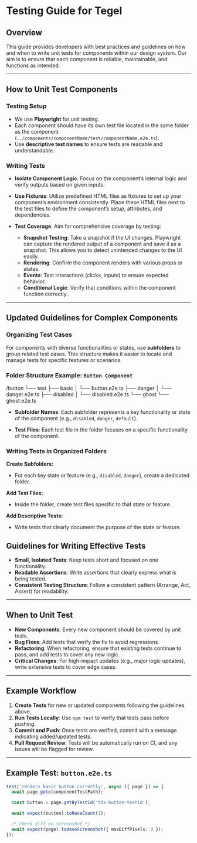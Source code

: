 # Testing Guide for Tegel

## Overview

This guide provides developers with best practices and guidelines on how and when to write unit tests for components within our design system. Our aim is to ensure that each component is reliable, maintainable, and functions as intended.

---

## How to Unit Test Components

### Testing Setup

- We use **Playwright** for unit testing.
- Each component should have its own test file located in the same folder as the component (`../components/componentName/test/componentName.e2e.ts`).
- Use **descriptive test names** to ensure tests are readable and understandable.

### Writing Tests

- **Isolate Component Logic**: Focus on the component’s internal logic and verify outputs based on given inputs.
- **Use Fixtures**: Utilize predefined HTML files as fixtures to set up your component’s environment consistently. Place these HTML files next to the test files to define the component’s setup, attributes, and dependencies.
- **Test Coverage**: Aim for comprehensive coverage by testing:

  - **Snapshot Testing**: Take a snapshot if the UI changes. Playwright can capture the rendered output of a component and save it as a snapshot. This allows you to detect unintended changes to the UI easily.
  - **Rendering**: Confirm the component renders with various props or states.
  - **Events**: Test interactions (clicks, inputs) to ensure expected behavior.
  - **Conditional Logic**: Verify that conditions within the component function correctly.

---

## Updated Guidelines for Complex Components

### Organizing Test Cases

For components with diverse functionalities or states, use **subfolders** to group related test cases. This structure makes it easier to locate and manage tests for specific features or scenarios.

### Folder Structure Example: `Button Component`

/button
└── test
    ├── basic
    │   └── button.e2e.ts
    ├── danger
    │   └── danger.e2e.ts
    ├── disabled
    │   └── disabled.e2e.ts
    └── ghost
        └── ghost.e2e.ts

  
  
  - **Subfolder Names**: Each subfolder represents a key functionality or state of the component (e.g., `disabled`, `danger`, `default`).

- **Test Files**: Each test file in the folder focuses on a specific functionality of the component.

### Writing Tests in Organized Folders

**Create Subfolders:**

- For each key state or feature (e.g., `disabled`, `danger`), create a dedicated folder.

**Add Test Files:**

- Inside the folder, create test files specific to that state or feature.

**Add Descriptive Tests:**

- Write tests that clearly document the purpose of the state or feature.


## Guidelines for Writing Effective Tests

- **Small, Isolated Tests**: Keep tests short and focused on one functionality.
- **Readable Assertions**: Write assertions that clearly express what is being tested.
- **Consistent Testing Structure**: Follow a consistent pattern (Arrange, Act, Assert) for readability.

---

## When to Unit Test

- **New Components**: Every new component should be covered by unit tests.
- **Bug Fixes**: Add tests that verify the fix to avoid regressions.
- **Refactoring**: When refactoring, ensure that existing tests continue to pass, and add tests to cover any new logic.
- **Critical Changes**: For high-impact updates (e.g., major logic updates), write extensive tests to cover edge cases.

---

## Example Workflow

1. **Create Tests** for new or updated components following the guidelines above.
2. **Run Tests Locally**: Use `npm test` to verify that tests pass before pushing.
3. **Commit and Push**: Once tests are verified, commit with a message indicating added/updated tests.
4. **Pull Request Review**: Tests will be automatically run on CI, and any issues will be flagged for review.

---

## Example Test: `button.e2e.ts`

```typescript
test('renders basic button correctly', async ({ page }) => {
  await page.goto(componentTestPath);

  const button = page.getByTestId('tds-button-testid');

  await expect(button).toHaveCount(1);

  /* Check diff on screenshot */
  await expect(page).toHaveScreenshot({ maxDiffPixels: 0 });
});
